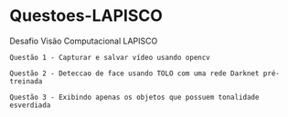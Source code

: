 # Questoes-LAPISCO
Desafio Visão Computacional LAPISCO

```
Questão 1 - Capturar e salvar vídeo usando opencv

Questão 2 - Deteccao de face usando TOLO com uma rede Darknet pré-treinada

Questão 3 - Exibindo apenas os objetos que possuem tonalidade esverdiada

```
